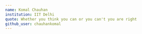 ```yaml
---
name: Komal Chauhan
institution: IIT Delhi
quote: Whether you think you can or you can't you are right
github_user: chauhankomal
---
```

